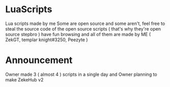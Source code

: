 # LuaScripts
Lua scripts made by me
Some are open source and some aren't, feel free to steal the source code of the open source scripts ( that's why they're open source stepbro )
have fun browsing
and all of them are made by ME ( ZekGT, templar knight#3250, Peezyte ) 

# Announcement
Owner made 3 ( almost 4 ) scripts in a single day
and Owner planning to make ZekeHub v2 

